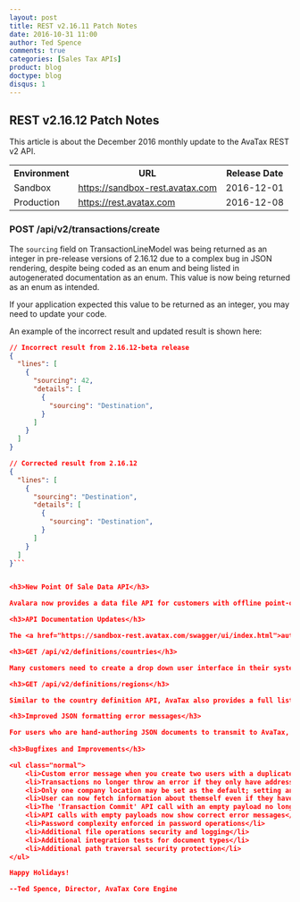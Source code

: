 ```yaml
---
layout: post
title: REST v2.16.11 Patch Notes
date: 2016-10-31 11:00
author: Ted Spence
comments: true
categories: [Sales Tax APIs]
product: blog
doctype: blog
disqus: 1
---
```


<h2>REST v2.16.12 Patch Notes</h2>

This article is about the December 2016 monthly update to the AvaTax REST v2 API.

<table class="styled-table">
	<tr>
		<th>Environment</th>
		<th>URL</th>
		<th>Release Date</th>
	</tr>
	<tr>
		<td>Sandbox</td>
        <td><a href="https://sandbox-rest.avatax.com">https://sandbox-rest.avatax.com</a></td>
		<td>2016-12-01</td>
	</tr>
	<tr>
		<td>Production</td>
        <td><a href="https://rest.avatax.com">https://rest.avatax.com</a></td>
		<td>2016-12-08</td>
	</tr>
</table>

<h3>POST /api/v2/transactions/create</h3>

The `sourcing` field on TransactionLineModel was being returned as an integer in pre-release versions of 2.16.12 due to a complex bug in JSON rendering, despite being coded as an enum and being listed in autogenerated documentation as an enum.  This value is now being returned as an enum as intended.

If your application expected this value to be returned as an integer, you may need to update your code.

An example of the incorrect result and updated result is shown here:

```json
// Incorrect result from 2.16.12-beta release
{
  "lines": [
    {
      "sourcing": 42,
      "details": [
        {
          "sourcing": "Destination",
        }
      ]
    }
  ]
}

// Corrected result from 2.16.12
{
  "lines": [
    {
      "sourcing": "Destination", 
      "details": [
        {
          "sourcing": "Destination",
        }
      ]
    }
  ]
}```


<h3>New Point Of Sale Data API</h3>

Avalara now provides a data file API for customers with offline point-of-sale systems.  This new API is available to calculate current tax rates for each physical location within the company, in CSV, JSON, and XML file formats.

<h3>API Documentation Updates</h3>

The <a href="https://sandbox-rest.avatax.com/swagger/ui/index.html">automatically generated API documentation for AvaTax</a> has been updated with comments and explanations for each API call.  These explanations can help guide you through unfamiliar APIs and explain how they are intended to be used.

<h3>GET /api/v2/definitions/countries</h3>

Many customers need to create a drop down user interface in their system that shows a selectable list of countries.  AvaTax now provides a convenient, friendly, accessible JSON endpoint for retrieving data about countries in a format suitable for use in a dropdown box.  For each country, this API lists its US English name and its two character ISO 3166 country code.

<h3>GET /api/v2/definitions/regions</h3>

Similar to the country definition API, AvaTax also provides a full list of all region codes, either accessible by country or as a single list.

<h3>Improved JSON formatting error messages</h3>

For users who are hand-authoring JSON documents to transmit to AvaTax, the 2.16.12 release will provide detailed error messages about which part of your JSON payload could not be parsed, plus an explanation of why it could not be recognized.
 
<h3>Bugfixes and Improvements</h3>

<ul class="normal">
	<li>Custom error message when you create two users with a duplicate username</li>
	<li>Transactions no longer throw an error if they only have addresses at the line level</li>
	<li>Only one company location may be set as the default; setting another location to default will clear the default flag on all other locations</li>
	<li>User can now fetch information about themself even if they have restricted permissions</li>
	<li>The 'Transaction Commit' API call with an empty payload no longer changes status to Posted</li>
	<li>API calls with empty payloads now show correct error messages</li>
	<li>Password complexity enforced in password operations</li>
	<li>Additional file operations security and logging</li>
	<li>Additional integration tests for document types</li>
	<li>Additional path traversal security protection</li>
</ul>

Happy Holidays!

--Ted Spence, Director, AvaTax Core Engine
